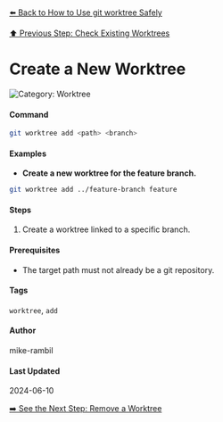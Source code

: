 [⬅️ Back to How to Use git worktree Safely](./how-to-use-git-worktree-safely.md)

[⬆️ Previous Step: Check Existing Worktrees](./check-existing-worktrees.md)

# Create a New Worktree


![Category: Worktree](https://img.shields.io/badge/Category-Worktree-blue)

#### Command
```sh
git worktree add <path> <branch>
```

#### Examples
- **Create a new worktree for the feature branch.**


```sh
git worktree add ../feature-branch feature
```


#### Steps
1. Create a worktree linked to a specific branch.


#### Prerequisites
- The target path must not already be a git repository.


#### Tags
`worktree`, `add`

#### Author
mike-rambil

#### Last Updated
2024-06-10

[➡️ See the Next Step: Remove a Worktree](./remove-a-worktree.md)
